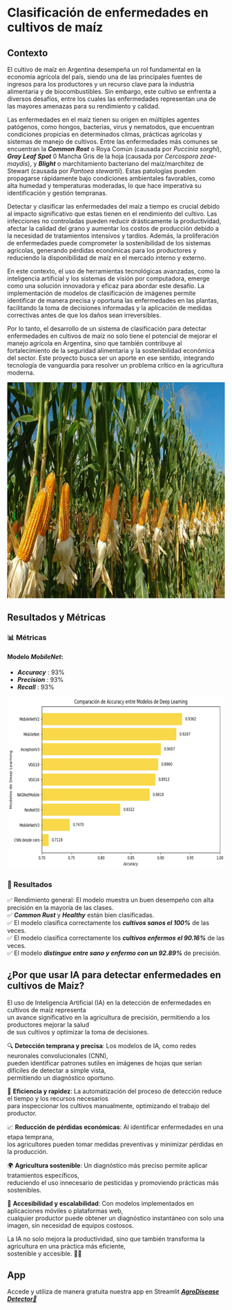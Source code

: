 # **Clasificación de enfermedades en cultivos de maíz**

## **Contexto**

El cultivo de maíz en Argentina desempeña un rol fundamental en la economía agrícola del país, siendo una de las principales fuentes de ingresos para los productores y un recurso clave para la industria alimentaria y de biocombustibles. Sin embargo, este cultivo se enfrenta a diversos desafíos, entre los cuales las enfermedades representan una de las mayores amenazas para su rendimiento y calidad.

Las enfermedades en el maíz tienen su origen en múltiples agentes patógenos, como hongos, bacterias, virus y nematodos, que encuentran condiciones propicias en determinados climas, prácticas agrícolas y sistemas de manejo de cultivos. Entre las enfermedades más comunes se encuentran la ***Common Rost*** o Roya Común (causada por *Puccinia sorghi*), ***Gray Leaf Spot*** 0 Mancha Gris de la hoja (causada por *Cercospora zeae-maydis*), y ***Blight*** o marchitamiento bacteriano del maíz/marchitez de Stewart (causada por *Pantoea stewartii*). Estas patologías pueden propagarse rápidamente bajo condiciones ambientales favorables, como alta humedad y temperaturas moderadas, lo que hace imperativa su identificación y gestión tempranas.

Detectar y clasificar las enfermedades del maíz a tiempo es crucial debido al impacto significativo que estas tienen en el rendimiento del cultivo. Las infecciones no controladas pueden reducir drásticamente la productividad, afectar la calidad del grano y aumentar los costos de producción debido a la necesidad de tratamientos intensivos y tardíos. Además, la proliferación de enfermedades puede comprometer la sostenibilidad de los sistemas agrícolas, generando pérdidas económicas para los productores y reduciendo la disponibilidad de maíz en el mercado interno y externo.

En este contexto, el uso de herramientas tecnológicas avanzadas, como la inteligencia artificial y los sistemas de visión por computadora, emerge como una solución innovadora y eficaz para abordar este desafío. La implementación de modelos de clasificación de imágenes permite identificar de manera precisa y oportuna las enfermedades en las plantas, facilitando la toma de decisiones informadas y la aplicación de medidas correctivas antes de que los daños sean irreversibles.

Por lo tanto, el desarrollo de un sistema de clasificación para detectar enfermedades en cultivos de maíz no solo tiene el potencial de mejorar el manejo agrícola en Argentina, sino que también contribuye al fortalecimiento de la seguridad alimentaria y la sostenibilidad económica del sector. Este proyecto busca ser un aporte en ese sentido, integrando tecnología de vanguardia para resolver un problema crítico en la agricultura moderna.

<img src="https://github.com/SantiRiccardi/Corn_Disease_Detector/blob/main/src/utils/images/maiz1.jpg" width=800 height=500>


## **Resultados y Métricas**

### 📊 Métricas
#### Modelo ***MobileNet***:<br>
* ***Accuracy*** : 93%
* ***Precision*** : 93%
* ***Recall*** : 93%
<img src='app/images/modelos.png' width=750 height=400>

### 🎯 Resultados
✅ Rendimiento general: El modelo muestra un buen desempeño con alta precisión en la mayoría de las clases.<br>
✅ ***Common Rust*** y ***Healthy*** están bien clasificadas.<br>
✅ El modelo clasifica correctamente los ***cultivos sanos el 100%*** de las veces.<br>
✅ El modelo clasifica correctamente los ***cultivos enfermos el 90.16%*** de las veces.<br>
✅ El modelo ***distingue entre sano y enfermo con un 92.89%*** de precisión.


## **¿Por que usar IA para detectar enfermedades en cultivos de Maiz?**

El uso de Inteligencia Artificial (IA) en la detección de enfermedades en cultivos de maíz representa\
un avance significativo en la agricultura de precisión, permitiendo a los productores mejorar la salud\
de sus cultivos y optimizar la toma de decisiones.

🔍 **Detección temprana y precisa**: Los modelos de IA, como redes neuronales convolucionales (CNN),\
pueden identificar patrones sutiles en imágenes de hojas que serían difíciles de detectar a simple vista,\
permitiendo un diagnóstico oportuno.

🚀 **Eficiencia y rapidez**: La automatización del proceso de detección reduce el tiempo y los recursos necesarios\
para inspeccionar los cultivos manualmente, optimizando el trabajo del productor.

📈 **Reducción de pérdidas económicas**: Al identificar enfermedades en una etapa temprana,\
los agricultores pueden tomar medidas preventivas y minimizar pérdidas en la producción.

🌍 **Agricultura sostenible**: Un diagnóstico más preciso permite aplicar tratamientos específicos,\
reduciendo el uso innecesario de pesticidas y promoviendo prácticas más sostenibles.

📡 **Accesibilidad y escalabilidad**: Con modelos implementados en aplicaciones móviles o plataformas web,\
cualquier productor puede obtener un diagnóstico instantáneo con solo una imagen, sin necesidad de equipos costosos.

La IA no solo mejora la productividad, sino que también transforma la agricultura en una práctica más eficiente,\
sostenible y accesible. 🚜🌱

## App 
Accede y utiliza de manera gratuita nuestra app en Streamlit [***AgroDisease Detector🌽***](https://santiriccardi-corn-disease-detector-appapp-y2eo9o.streamlit.app/)
